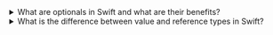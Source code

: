 
<details>
<summary>What are optionals in Swift and what are their benefits?</summary>

Optionals are a powerful feature in Swift that allow you to represent the absence of a value. In many cases, variables or constants in your code will have a specific value, such as a number, a string, or an object. However, there are situations where a value might not exist, such as when reading data from a file, making a network request, or interacting with user input.

In such situations, you can use optionals to indicate that a value might be missing, and provide a way to safely handle that absence. An optional is a type that can hold either a value of a certain type or no value at all. The benefit of optionals is that they help prevent runtime errors that can occur when trying to access a value that doesn't exist, by allowing you to check if a value exists before using it.

A good analogy to understand optionals in Swift is to think of them as a box that may or may not contain something. If the box contains something, you can use that thing. If the box is empty, you need to handle that case separately.

Here's an example of how optionals work in Swift. Let's say you have a variable name that might contain a string, or might not have a value at all:

```swift
var name: String?
```

The question mark ? at the end of the type annotation tells Swift that name is an optional string, which means it can either have a string value or no value at all.

To use the value of an optional, you can use optional binding to check if the optional has a value and unwrap it if it does. Here's an example of how to do this:

```swift
if let unwrappedName = name {
    print("Hello, \(unwrappedName)!")
} else {
    print("Hello, World!")
}
```

In this example, the if let statement checks if name has a value, and if it does, it unwraps the value and assigns it to a new constant unwrappedName. If name doesn't have a value, the else block is executed instead.

Optionals are a powerful feature that can help you write more robust and error-free code in Swift, especially in situations where values might be missing or unavailable.
</details>

<details>
<summary>What is the difference between value and reference types in Swift?</summary>

In Swift, there are two basic kinds of types: value types and reference types. The difference between them has to do with how they are stored in memory and how they are passed around in your code.

Value types are types that store their data directly in memory, and are copied when they are assigned to a new variable, passed as a parameter to a function, or returned from a function. This means that each copy of a value type has its own unique memory address, and changing the value of one copy does not affect the values of other copies.

Some examples of value types in Swift include:

Structs: Structs are a basic value type in Swift, and are used to encapsulate data and behavior. When you create a new instance of a struct, a copy of the struct is made in memory.
Enums: Enums are another value type in Swift, and are used to represent a finite set of possible values. When you create a new instance of an enum, a copy of the enum is made in memory.
Basic types: Basic types like Int, Double, and Bool are also value types in Swift, and are stored directly in memory.
A good analogy to understand value types in Swift is to think of them like apples. If you have two apples, and you take a bite out of one apple, the other apple is still whole and unchanged. Similarly, when you copy a value type in Swift, each copy has its own unique memory address, and changes made to one copy do not affect the values of other copies.

Reference types, on the other hand, are types that store a reference to their data in memory, and are not copied when they are assigned to a new variable, passed as a parameter to a function, or returned from a function. This means that multiple variables can reference the same underlying data in memory, and changes made to one variable will affect the values of all the other variables that reference the same data.

Some examples of reference types in Swift include:

Classes: Classes are a basic reference type in Swift, and are used to encapsulate data and behavior. When you create a new instance of a class, a reference to the class is made in memory.
Closures: Closures are another reference type in Swift, and are used to capture and encapsulate behavior. When you create a new closure, a reference to the closure is made in memory.
A good analogy to understand reference types in Swift is to think of them like tickets to a concert. If you have a ticket to a concert, and you give that ticket to a friend, you and your friend are both attending the same concert. Similarly, when you create a reference to a reference type in Swift, both the original reference and the new reference point to the same underlying data in memory, and changes made to one reference will affect the values of all the other references that point to the same data.
</details>
